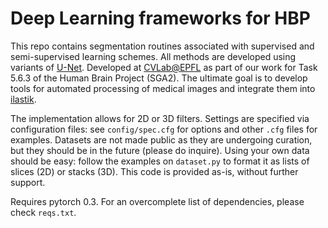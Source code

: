 # Deep Learning frameworks for HBP

This repo contains segmentation routines associated with supervised and semi-supervised learning schemes. All methods are developed using variants of [U-Net](https://lmb.informatik.uni-freiburg.de/people/ronneber/u-net/). Developed at [CVLab@EPFL](https://cvlab.epfl.ch/) as part of our work for Task 5.6.3 of the Human Brain Project (SGA2). The ultimate goal is to develop tools for automated processing of medical images and integrate them into [ilastik](ilastik.org). 

The implementation allows for 2D or 3D filters. Settings are specified via configuration files: see `config/spec.cfg` for options and other `.cfg` files for examples. Datasets are not made public as they are undergoing curation, but they should be in the future (please do inquire). Using your own data should be easy: follow the examples on `dataset.py` to format it as lists of slices (2D) or stacks (3D). This code is provided as-is, without further support.

Requires pytorch 0.3. For an overcomplete list of dependencies, please check `reqs.txt`.
